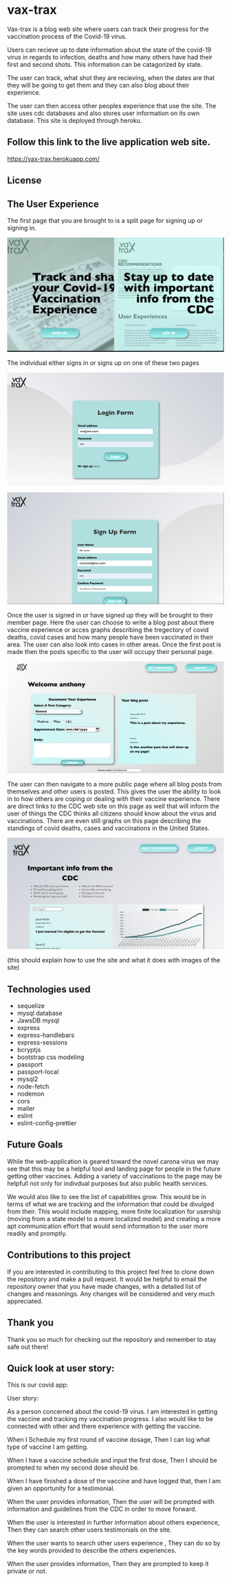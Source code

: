 # vax-trax

Vax-trax is a blog web site where users can track their progress for the vaccination process of the Covid-19 virus.  

Users can recieve up to date information about the state of the covid-19 virus in regards to infection, deaths and how many others have had their first and second shots.  This information can be catagorized by state.  

The user can track, what shot they are recieving, when the dates are that they will be going to get them and they can also blog about their experience.  

The user can then access other peoples experience that use the site.  The site uses cdc databases and also stores user information on its own database.  This site is deployed through heroku.

## Follow this link to the live application web site.
https://vax-trax.herokuapp.com/

## License

## The User Experience

The first page that you are brought to is a split page for signing up or signing in.

![Image of random password generator site](/public/assets/img/landing.png)

The individual either signs in or signs up on one of these two pages

![Image of random password generator site](/public/assets/img/login.png)

![Image of random password generator site](/public/assets/img/signup.png)

Once the user is signed in or have signed up they will be brought to their member page.  Here the user can choose to write a blog post about there vaccine experience or acces graphs describing the tregectory of covid deaths, covid cases and how many people have been vaccinated in their area.  The user can also look into cases in other areas.  Once the first post is made then the posts specific to the user will occupy their personal page.

![Image of random password generator site](/public/assets/img/member.png)

The user can then navigate to a more public page where all blog posts from themselves and other users is posted.  This gives the user the ability to look in to how others are coping or dealing with their vaccine experience.  There are direct links to the CDC web site on this page as well that will inform the user of things the CDC thinks all citizens should know about the virus and vaccinations.  There are even still graphs on this page describing the standings of covid deaths, cases and vaccinations in the United States.

![Image of random password generator site](/public/assets/img/public.png)




(this should explain how to use the site and what it does with images of the site)

## Technologies used
- sequelize
- mysql database
- JawsDB mysql
- express
- express-handlebars
- express-sessions
- bcryptjs
- bootstrap css modeling
- passport
- passport-local
- mysql2
- node-fetch
- nodemon
- cors
- mailer
- eslint
- eslint-config-prettier

## Future Goals

While the web-application is geared toward the novel carona virus we may see that this may be a helpful tool and landing page for people in the future getting other vaccines.  Adding a variety of vaccinations to the page may be helpfull not only for indivdual purposes but also public health services.  

We would also like to see the list of capabilities grow.  This would be in terms of what we are tracking and the information that could be divulged from their.  This would include mapping, more finite localization for usership (moving from a state model to a more localized model) and creating a more apt communication effort that would send information to the user more readily and promptly.

## Contributions to this project

If you are interested in contributing to this project feel free to clone down the repository and make a pull request.  It would be helpful to email the repository owner that you have made changes, with a detailed list of changes and reasonings.  Any changes will be considered and very much appreciated.


## Thank you

Thank you so much for checking out the repository and remember to stay safe out there!


## Quick look at user story:


This is our covid app:

User story:

As a person concerned about the covid-19 virus.  I am interested in getting the vaccine and tracking my vaccination progress.  I also would like to be connected with other and there experience with getting the vaccine.  

When I Schedule my first round of vaccine dosage, Then I can log what type of vaccine I am getting.

When I have a  vaccine schedule and input the first dose, Then I should be prompted to when my second dose should be.

When I have finished a dose of the vaccine and have logged that, then I am given an opportunity for a testimonial.

When the user provides information, Then the user will be prompted with information and guidelines from the CDC in order to move forward.  

When the user is interested in further information about others experience, Then they can search other users testimonials on the site.

When the user wants to search other users experience , They can do so by the key words provided to describe the others experiences.

When the user provides information, Then they are prompted to keep it private or not.
